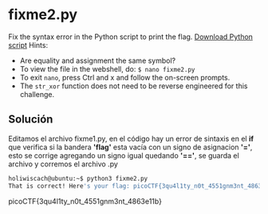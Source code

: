 # fixme2.py
Fix the syntax error in the Python script to print the flag. [Download Python script](https://artifacts.picoctf.net/c/66/fixme2.py)
Hints:
- Are equality and assignment the same symbol?
- To view the file in the webshell, do: `$ nano fixme2.py`
- To exit `nano`, press Ctrl and x and follow the on-screen prompts.
- The `str_xor` function does not need to be reverse engineered for this challenge.

## Solución
Editamos el archivo fixme1.py, en el código hay un error de sintaxis en el **if** que verifica si la bandera **'flag'** esta vacía con un signo de asignacion **'='**, esto se corrige agregando un signo igual quedando **'=='**, se guarda el archivo y corremos el archivo .py

``` bash
holiwiscach@ubuntu:~$ python3 fixme2.py
That is correct! Here's your flag: picoCTF{3qu4l1ty_n0t_4551gnm3nt_4863e11b}
```

picoCTF{3qu4l1ty_n0t_4551gnm3nt_4863e11b}